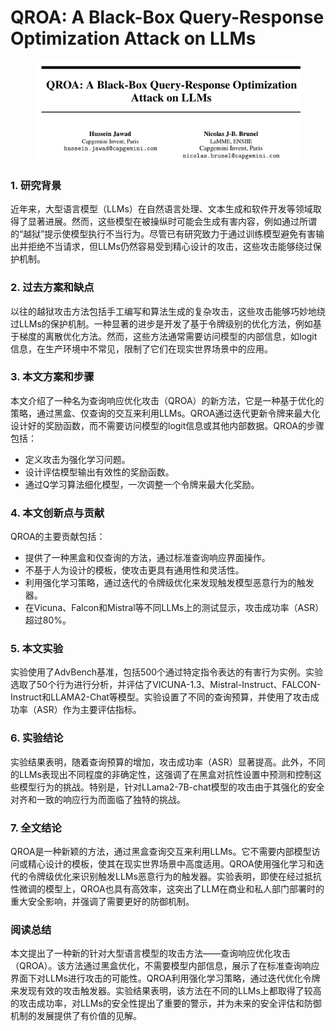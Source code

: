 # QROA: A Black-Box Query-Response Optimization Attack on LLMs

<figure><img src="../.gitbook/assets/image (8) (1) (1).png" alt=""><figcaption></figcaption></figure>



### 1. 研究背景

近年来，大型语言模型（LLMs）在自然语言处理、文本生成和软件开发等领域取得了显著进展。然而，这些模型在被操纵时可能会生成有害内容，例如通过所谓的“越狱”提示使模型执行不当行为。尽管已有研究致力于通过训练模型避免有害输出并拒绝不当请求，但LLMs仍然容易受到精心设计的攻击，这些攻击能够绕过保护机制。

### 2. 过去方案和缺点

以往的越狱攻击方法包括手工编写和算法生成的复杂攻击，这些攻击能够巧妙地绕过LLMs的保护机制。一种显著的进步是开发了基于令牌级别的优化方法，例如基于梯度的离散优化方法。然而，这些方法通常需要访问模型的内部信息，如logit信息，在生产环境中不常见，限制了它们在现实世界场景中的应用。

### 3. 本文方案和步骤

本文介绍了一种名为查询响应优化攻击（QROA）的新方法，它是一种基于优化的策略，通过黑盒、仅查询的交互来利用LLMs。QROA通过迭代更新令牌来最大化设计好的奖励函数，而不需要访问模型的logit信息或其他内部数据。QROA的步骤包括：

* 定义攻击为强化学习问题。
* 设计评估模型输出有效性的奖励函数。
* 通过Q学习算法细化模型，一次调整一个令牌来最大化奖励。

### 4. 本文创新点与贡献

QROA的主要贡献包括：

* 提供了一种黑盒和仅查询的方法，通过标准查询响应界面操作。
* 不基于人为设计的模板，使攻击更具有通用性和灵活性。
* 利用强化学习策略，通过迭代的令牌级优化来发现触发模型恶意行为的触发器。
* 在Vicuna、Falcon和Mistral等不同LLMs上的测试显示，攻击成功率（ASR）超过80%。

### 5. 本文实验

实验使用了AdvBench基准，包括500个通过特定指令表达的有害行为实例。实验选取了50个行为进行分析，并评估了VICUNA-1.3、Mistral-Instruct、FALCON-Instruct和LLAMA2-Chat等模型。实验设置了不同的查询预算，并使用了攻击成功率（ASR）作为主要评估指标。

### 6. 实验结论

实验结果表明，随着查询预算的增加，攻击成功率（ASR）显著提高。此外，不同的LLMs表现出不同程度的非确定性，这强调了在黑盒对抗性设置中预测和控制这些模型行为的挑战。特别是，针对LLama2-7B-chat模型的攻击由于其强化的安全对齐和一致的响应行为而面临了独特的挑战。

### 7. 全文结论

QROA是一种新颖的方法，通过黑盒查询交互来利用LLMs。它不需要内部模型访问或精心设计的模板，使其在现实世界场景中高度适用。QROA使用强化学习和迭代的令牌级优化来识别触发LLMs恶意行为的触发器。实验表明，即使在经过抵抗性微调的模型上，QROA也具有高效率，这突出了LLM在商业和私人部门部署时的重大安全影响，并强调了需要更好的防御机制。

### 阅读总结

本文提出了一种新的针对大型语言模型的攻击方法——查询响应优化攻击（QROA）。该方法通过黑盒优化，不需要模型内部信息，展示了在标准查询响应界面下对LLMs进行攻击的可能性。QROA利用强化学习策略，通过迭代优化令牌来发现有效的攻击触发器。实验结果表明，该方法在不同的LLMs上都取得了较高的攻击成功率，对LLMs的安全性提出了重要的警示，并为未来的安全评估和防御机制的发展提供了有价值的见解。
